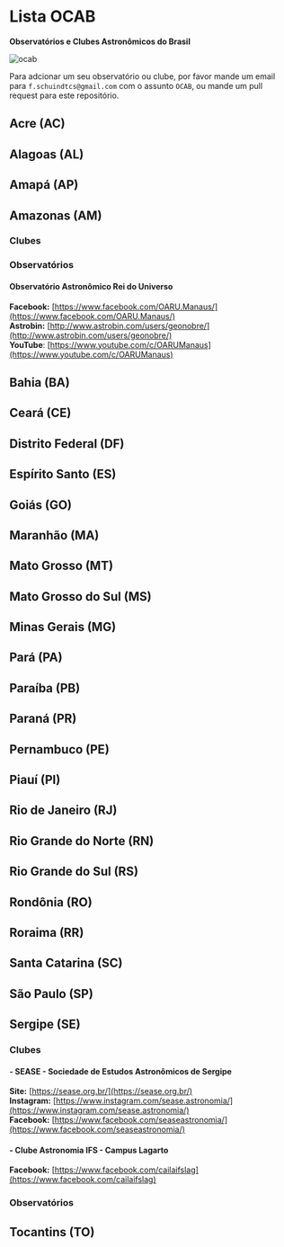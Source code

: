 # Lista OCAB
**Observatórios e Clubes Astronômicos do Brasil**

![ocab](https://i.postimg.cc/XvRzFD7C/ocab.jpg)

Para adcionar um seu observatório ou clube, por favor mande um email para `f.schuindtcs@gmail.com` com o assunto `OCAB`, ou mande um pull request para este repositório.

## Acre (AC)

## Alagoas (AL)

## Amapá (AP)

## Amazonas (AM)

### Clubes

### Observatórios

#### Observatório Astronômico Rei do Universo
**Facebook:** [https://www.facebook.com/OARU.Manaus/](https://www.facebook.com/OARU.Manaus/)  
**Astrobin:** [http://www.astrobin.com/users/geonobre/](http://www.astrobin.com/users/geonobre/)  
**YouTube**: [https://www.youtube.com/c/OARUManaus](https://www.youtube.com/c/OARUManaus)  

## Bahia (BA)

## Ceará (CE)

## Distrito Federal (DF)

## Espírito Santo (ES)

## Goiás (GO)

## Maranhão (MA)

## Mato Grosso (MT)

## Mato Grosso do Sul (MS)

## Minas Gerais (MG)

## Pará (PA)

## Paraíba (PB)

## Paraná (PR)

## Pernambuco (PE)

## Piauí (PI)

## Rio de Janeiro (RJ)

## Rio Grande do Norte (RN)

## Rio Grande do Sul (RS)

## Rondônia (RO)

## Roraima (RR)

## Santa Catarina (SC)

## São Paulo (SP)

## Sergipe (SE)

### Clubes

#### - SEASE - Sociedade de Estudos Astronômicos de Sergipe
**Site:** [https://sease.org.br/](https://sease.org.br/)  
**Instagram:** [https://www.instagram.com/sease.astronomia/](https://www.instagram.com/sease.astronomia/)  
**Facebook:** [https://www.facebook.com/seaseastronomia/](https://www.facebook.com/seaseastronomia/)  

#### - Clube Astronomia IFS - Campus Lagarto
**Facebook:** [https://www.facebook.com/cailaifslag](https://www.facebook.com/cailaifslag)  

### Observatórios

## Tocantins (TO)
